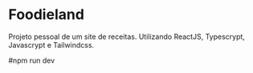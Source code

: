 # Foodieland
 
Projeto pessoal de um site de receitas.
Utilizando ReactJS, Typescrypt, Javascrypt e Tailwindcss.

#npm run dev
